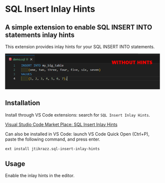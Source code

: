 # SQL Insert Inlay Hints

## A simple extension to enable SQL INSERT INTO statements inlay hints

This extension provides inlay hints for your SQL INSERT INTO statements.

![demo](https://github.com/jtikrazz/sql-insert-inlay-hints/blob/main/src/demo/sql-insert-inlay-hints/demo.gif?raw=true)

## Installation

Install through VS Code extensions: search for `SQL Insert Inlay Hints`.

[Visual Studio Code Market Place: SQL Insert Inlay Hints](https://marketplace.visualstudio.com/items?itemName=jtikrazz.sql-insert-inlay-hints)

Can also be installed in VS Code: launch VS Code Quick Open (Ctrl+P), paste the following command, and press enter.

```
ext install jtikrazz.sql-insert-inlay-hints
```

## Usage

Enable the inlay hints in the editor.
